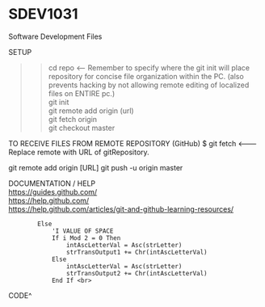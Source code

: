# SDEV1031
Software Development Files

SETUP
>>cd repo <-- Remember to specify where the git init will place repository for concise file organization within the PC. (also prevents hacking by not allowing remote editing of localized files on ENTIRE pc.)<br>
>>git init<br>
>>git remote add origin (url)<br>
>>git fetch origin<br>
>>git checkout master<br>

TO RECEIVE FILES FROM REMOTE REPOSITORY (GitHub)
$ git fetch <remote> <--- Replace remote with URL of gitRepository.

git remote add origin [URL]
git push -u origin master

DOCUMENTATION / HELP <br>
https://guides.github.com/ <br>
https://help.github.com/ <br>
https://help.github.com/articles/git-and-github-learning-resources/ <br>

            Else
                'I VALUE OF SPACE
                If i Mod 2 = 0 Then
                    intAscLetterVal = Asc(strLetter)
                    strTransOutput1 += Chr(intAscLetterVal)
                Else
                    intAscLetterVal = Asc(strLetter)
                    strTransOutput2 += Chr(intAscLetterVal)
                End If <br>

CODE^